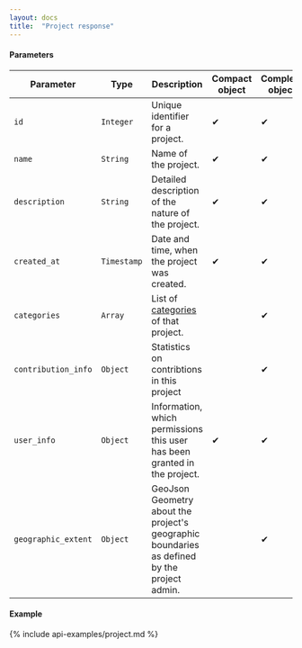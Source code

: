 ```yaml
---
layout: docs
title:  "Project response"
---
```


#### Parameters

Parameter           | Type        | Description                                                                           | Compact object | Complete object
--------------------|-------------|---------------------------------------------------------------------------------------|----------------|----------------
`id`                | `Integer`   | Unique identifier for a project.                                                      | ✔              | ✔
`name`              | `String`    | Name of the project.                                                                  | ✔              | ✔
`description`       | `String`    | Detailed description of the nature of the project.                                    | ✔              | ✔
`created_at`        | `Timestamp` | Date and time, when the project was created.                                          | ✔              | ✔
`categories`        | `Array`     | List of [categories](category-response.html) of that project.                         |                | ✔
`contribution_info` | `Object`    | Statistics on contribtions in this project                                            |                | ✔
`user_info`         | `Object`    | Information, which permissions this user has been granted in the project.             | ✔              | ✔
`geographic_extent` | `Object`    | GeoJson Geometry about the project's geographic boundaries as defined by the project admin. |                | ✔

#### Example

{% include api-examples/project.md %}
